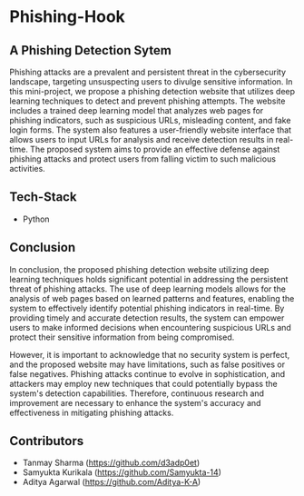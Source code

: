 # Phishing-Hook

## A Phishing Detection Sytem

Phishing attacks are a prevalent and persistent threat in the cybersecurity landscape, targeting unsuspecting users to divulge sensitive information. In this mini-project, we propose a phishing detection website that utilizes deep learning techniques to detect and prevent phishing attempts. The website includes a trained deep learning model that analyzes web pages for phishing indicators, such as suspicious URLs, misleading content, and fake login forms. The system also features a user-friendly website interface that allows users to input URLs for analysis and receive detection results in real-time. The proposed system aims to provide an effective defense against phishing attacks and protect users from falling victim to such malicious activities.


## Tech-Stack

* Python

## Conclusion

In conclusion, the proposed phishing detection website utilizing deep learning techniques holds significant potential in addressing the persistent threat of phishing attacks. The use of deep learning models allows for the analysis of web pages based on learned patterns and features, enabling the system to effectively identify potential phishing indicators in real-time. By providing timely and accurate detection results, the system can empower users to make informed decisions when encountering suspicious URLs and protect their sensitive information from being compromised.

However, it is important to acknowledge that no security system is perfect, and the proposed website may have limitations, such as false positives or false negatives. Phishing attacks continue to evolve in sophistication, and attackers may employ new techniques that could potentially bypass the system's detection capabilities. Therefore, continuous research and improvement are necessary to enhance the system's accuracy and effectiveness in mitigating phishing attacks.


## Contributors

- Tanmay Sharma (https://github.com/d3adp0et)
- Samyukta Kurikala (https://github.com/Samyukta-14)
- Aditya Agarwal (https://github.com/Aditya-K-A)
